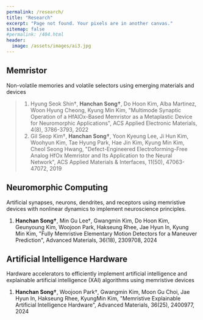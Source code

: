 ```yaml
---
permalink: /research/
title: "Research"
excerpt: "Page not found. Your pixels are in another canvas."
sitemap: false
#permalink: /404.html
header:
  image: /assets/images/ai3.jpg
---
```


## Memristor

Non-volatile memories and volatile selectors using emerging materials and devices

> 1. Hyung Seok Shin†, **Hanchan Song†**, Do Hoon Kim, Alba Martinez, Woon Hyung Cheong, Kyung Min Kim, "Multimode Synaptic Operation of a HfAlOx-Based Memristor as a Metaplastic Device for Neuromorphic Applications", ACS Applied Electronic Materials, 4(8), 3786-3793, 2022
> 2. Gil Seop Kim†, **Hanchan Song†**, Yoon Kyeung Lee, Ji Hun Kim, Woohyun Kim, Tae Hyung Park, Hae Jin Kim, Kyung Min Kim, Cheol Seong Hwang, "Defect-Engineered Electroforming-Free Analog HfOx Memristor and Its Application to the Neural Network", ACS Applied Materials & Interfaces, 11(50), 47063-47072, 2019

## Neuromorphic Computing

Artificial synapses, neurons, dendrites, and receptors using memristive devices with nonlinear dynamics to implement neuroscience principles.

1. **Hanchan Song†**, Min Gu Lee†, Gwangmin Kim, Do Hoon Kim, Geunyoung Kim, Woojoon Park, Hakseung Rhee, Jae Hyun In, Kyung Min Kim, "Fully Memristive Elementary Motion Detectors for a Maneuver Prediction", Advanced Materials, 36(18), 2309708, 2024

## Artificial Intelligence Hardware

Hardware accelerators to efficiently implement artificial intelligence and explainable artificial intelligence (XAI) algorithms using memristive devices

1. **Hanchan Song†**, Woojoon Park†, Gwangmin Kim, Moon Gu Choi, Jae Hyun In, Hakseung Rhee, KyungMin Kim, "Memristive Explainable Artificial Intelligence Hardware", Advanced Materials, 36(25), 2400977, 2024
